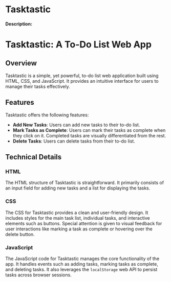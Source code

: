 # Tasktastic
#### Description:
# Tasktastic: A To-Do List Web App

## Overview
Tasktastic is a simple, yet powerful, to-do list web application built using HTML, CSS, and JavaScript. It provides an intuitive interface for users to manage their tasks effectively.

## Features
Tasktastic offers the following features:

- **Add New Tasks**: Users can add new tasks to their to-do list.
- **Mark Tasks as Complete**: Users can mark their tasks as complete when they click on it. Completed tasks are visually differentiated from the rest.
- **Delete Tasks**: Users can delete tasks from their to-do list.

## Technical Details

### HTML
The HTML structure of Tasktastic is straightforward. It primarily consists of an input field for adding new tasks and a list for displaying the tasks.

### CSS
The CSS for Tasktastic provides a clean and user-friendly design. It includes styles for the main task list, individual tasks, and interactive elements such as buttons. Special attention is given to visual feedback for user interactions like marking a task as complete or hovering over the delete button.

### JavaScript
The JavaScript code for Tasktastic manages the core functionality of the app. It handles events such as adding tasks, marking tasks as complete, and deleting tasks. It also leverages the `localStorage` web API to persist tasks across browser sessions.


